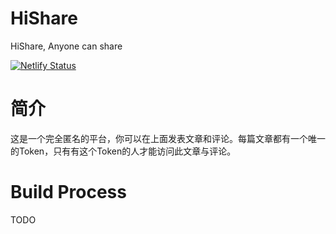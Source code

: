 # HiShare
HiShare, Anyone can share

[![Netlify Status](https://api.netlify.com/api/v1/badges/88d7032b-d5e1-4d85-a2c2-fe778687ac0d/deploy-status)](https://app.netlify.com/sites/laughing-turing-d49777/deploys)

# 简介
这是一个完全匿名的平台，你可以在上面发表文章和评论。每篇文章都有一个唯一的Token，只有有这个Token的人才能访问此文章与评论。

# Build Process
TODO
